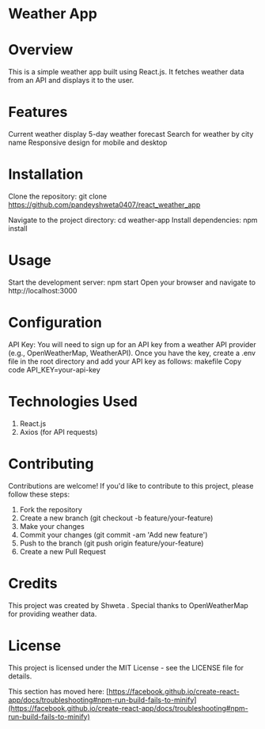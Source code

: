 # Weather App

# Overview
This is a simple weather app built using React.js. It fetches weather data from an API and displays it to the user.

# Features
Current weather display
5-day weather forecast
Search for weather by city name
Responsive design for mobile and desktop

# Installation
Clone the repository: git clone https://github.com/pandeyshweta0407/react_weather_app

Navigate to the project directory: cd weather-app
Install dependencies: npm install

# Usage
Start the development server: npm start
Open your browser and navigate to http://localhost:3000

# Configuration
API Key: You will need to sign up for an API key from a weather API provider (e.g., OpenWeatherMap, WeatherAPI). Once you have the key, create a .env file in the root directory and add your API key as follows:
makefile
Copy code
API_KEY=your-api-key

# Technologies Used
1) React.js
2) Axios (for API requests)

# Contributing
Contributions are welcome! If you'd like to contribute to this project, please follow these steps:

1) Fork the repository
2) Create a new branch (git checkout -b feature/your-feature)
3) Make your changes
4) Commit your changes (git commit -am 'Add new feature')
5) Push to the branch (git push origin feature/your-feature)
6) Create a new Pull Request

# Credits
This project was created by Shweta . Special thanks to OpenWeatherMap for providing weather data.

# License
This project is licensed under the MIT License - see the LICENSE file for details.

This section has moved here: [https://facebook.github.io/create-react-app/docs/troubleshooting#npm-run-build-fails-to-minify](https://facebook.github.io/create-react-app/docs/troubleshooting#npm-run-build-fails-to-minify)
